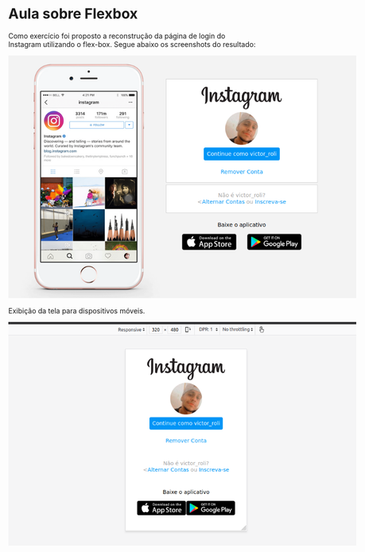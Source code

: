 # Aula sobre Flexbox

Como exercício foi proposto a reconstrução da página de login do Instagram utilizando o flex-box. Segue abaixo os screenshots do resultado:

<img src="./img/screenshot.png" alt="Screenshot da tela web" style="max-width: 700px; text-align: center;"/>

Exibição da tela para dispositivos móveis.

<img src="./img/screenshot_mobile.png" alt="Screenshot da tela para dispositivos móveis" style="max-width: 700px; text-align: center;"/>
